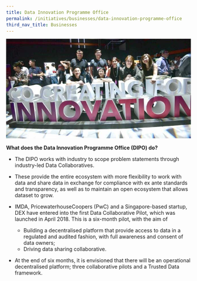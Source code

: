 ```yaml
---
title: Data Innovation Programme Office
permalink: /initiatives/businesses/data-innovation-programme-office
third_nav_title: Businesses
---
```

![Data innovation programme office](/images/initiatives/DIPO.jpg)


**What does the Data Innovation Programme Office (DIPO) do?**

-   The DIPO works with industry to scope problem statements through industry-led Data Collaboratives.
-   These provide the entire ecosystem with more flexibility to work with data and share data in exchange for compliance with ex ante standards and transparency, as well as to maintain an open ecosystem that allows dataset to grow.
-   IMDA, PricewaterhouseCoopers (PwC) and a Singapore-based startup, DEX have entered into the first Data Collaborative Pilot, which was launched in April 2018. This is a six-month pilot, with the aim of

	-   Building a decentralised platform that provide access to data in a regulated and audited fashion, with full awareness and consent of data owners;
	-   Driving data sharing collaborative.

-   At the end of six months, it is envisioned that there will be an operational decentralised platform; three collaborative pilots and a Trusted Data framework.